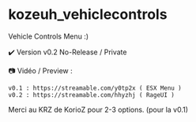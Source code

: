 # kozeuh_vehiclecontrols
 Vehicle Controls Menu :)

 ✔️ Version v0.2 No-Release / Private 


📷 Vidéo / Preview :

    v0.1 : https://streamable.com/y0tp2x ( ESX Menu )
    v0.2 : https://streamable.com/hhyzhj ( RageUI )



Merci au KRZ de KorioZ pour 2-3 options. (pour la v0.1)

